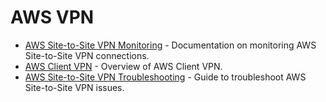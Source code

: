 # AWS VPN

- [AWS Site-to-Site VPN Monitoring](https://docs.aws.amazon.com/vpn/latest/s2svpn/monitoring.html) - Documentation on monitoring AWS Site-to-Site VPN connections.
- [AWS Client VPN](https://docs.aws.amazon.com/vpn/latest/clientvpn-admin/what-is.html) - Overview of AWS Client VPN.
- [AWS Site-to-Site VPN Troubleshooting](https://docs.aws.amazon.com/vpn/latest/s2svpn/troubleshooting.html) - Guide to troubleshoot AWS Site-to-Site VPN issues.
